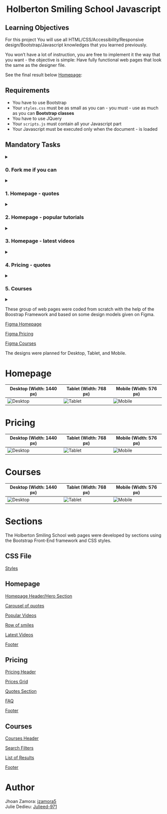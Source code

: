 # <p align="center">Holberton Smiling School Javascript</p>

## Learning Objectives

For this project You will use all HTML/CSS/Accessibility/Responsive design/Bootstrap/Javascript knowledges that you learned previously.

You won’t have a lot of instruction, you are free to implement it the way that you want - the objective is simple: Have fully functional web pages that look the same as the designer file.

See the final result below [Homepage](#homepage):

## Requirements

- You have to use Bootstrap
- Your `styles.css` must be as small as you can - you must - use as much as you can **Bootstrap classes**
- You have to use JQuery
- Your `scripts.js` must contain all your Javascript part
- Your Javascript must be executed only when the document - is loaded

## Mandatory Tasks

<details close><summary>
  
### 0. Fork me if you can

</summary>

<img src="./images/Task_0.gif">

</details>

<details close><summary>

### 1. Homepage - quotes

</summary>

<img src="./images/Task_1.gif">

</details>

<details close><summary>

### 2. Homepage - popular tutorials

</summary>

<img src="./images/Task_2.gif">

</details>

<details close><summary>

### 3. Homepage - latest videos

</summary>

<img src="./images/Task_3.gif">

</details>

<details close><summary>

### 4. Pricing - quotes

</summary>

<img src="./images/Task_4.gif">

</details>

<details close><summary>

### 5. Courses

</summary>

<img src="./images/Task_5.gif">

</details>

<details close><summary>

These group of web pages were coded from scratch with the help of the Boostrap Framework and based on some design models given on Figma.

[Figma Homepage](https://www.figma.com/file/QYQqMYbdpAHL5xTclwJKSI/Homepage)

[Figma Pricing](https://www.figma.com/file/KLAI53jdYpfFNEy0O79ymB/Pricing)

[Figma Courses](https://www.figma.com/file/ivg3abH1HLmMayBgjGg1Qf/Courses)

The designs were planned for Desktop, Tablet, and Mobile.

# Homepage

| **Desktop (Width: 1440 px)**                              | **Tablet (Width: 768 px)**                              | **Mobile (Width: 576 px)**                              |
| --------------------------------------------------------- | ------------------------------------------------------- | ------------------------------------------------------- |
| ![Desktop](https://i.ibb.co/pKGgC0J/Homepage-Desktop.png) | ![Tablet](https://i.ibb.co/6XBLwf9/Homepage-Tablet.png) | ![Mobile](https://i.ibb.co/NVBK21F/Homepage-Mobile.png) |

# Pricing

| **Desktop (Width: 1440 px)**                             | **Tablet (Width: 768 px)**                             | **Mobile (Width: 576 px)**                             |
| -------------------------------------------------------- | ------------------------------------------------------ | ------------------------------------------------------ |
| ![Desktop](https://i.ibb.co/RvSJ2YS/Pricing-Desktop.png) | ![Tablet](https://i.ibb.co/Gkvsf0Y/Pricing-Tablet.png) | ![Mobile](https://i.ibb.co/6RwmYck/Pricing-Mobile.png) |

# Courses

| **Desktop (Width: 1440 px)**                             | **Tablet (Width: 768 px)**                             | **Mobile (Width: 576 px)**                             |
| -------------------------------------------------------- | ------------------------------------------------------ | ------------------------------------------------------ |
| ![Desktop](https://i.ibb.co/y51S3HX/Courses-Desktop.png) | ![Tablet](https://i.ibb.co/28qK1g0/Courses-Tablet.png) | ![Mobile](https://i.ibb.co/f8zNgkx/Courses-Mobile.png) |

# Sections

The Holberton Smiling School web pages were developed by sections using the Bootstrap Front-End framework and CSS styles.

## CSS File

[Styles](https://github.com/jzamora5/holberton-smiling-school/blob/master/styles.css)

## Homepage

[Homepage Header/Hero Section](https://github.com/jzamora5/holberton-smiling-school/blob/master/0-homepage.html)

[Carousel of quotes](https://github.com/jzamora5/holberton-smiling-school/blob/master/1-homepage.html)

[Popular Videos](https://github.com/jzamora5/holberton-smiling-school/blob/master/2-homepage.html)

[Row of smiles](https://github.com/jzamora5/holberton-smiling-school/blob/master/3-homepage.html)

[Latest Videos](https://github.com/jzamora5/holberton-smiling-school/blob/master/4-homepage.html)

[Footer](https://github.com/jzamora5/holberton-smiling-school/blob/master/homepage.html)

## Pricing

[Pricing Header](https://github.com/jzamora5/holberton-smiling-school/blob/master/0-pricing.html)

[Prices Grid](https://github.com/jzamora5/holberton-smiling-school/blob/master/1-pricing.html)

[Quotes Section](https://github.com/jzamora5/holberton-smiling-school/blob/master/2-pricing.html)

[FAQ](https://github.com/jzamora5/holberton-smiling-school/blob/master/3-pricing.html)

[Footer](https://github.com/jzamora5/holberton-smiling-school/blob/master/pricing.html)

## Courses

[Courses Header](https://github.com/jzamora5/holberton-smiling-school/blob/master/0-courses.html)

[Search Filters](https://github.com/jzamora5/holberton-smiling-school/blob/master/1-courses.html)

[List of Results](https://github.com/jzamora5/holberton-smiling-school/blob/master/2-courses.html)

[Footer](https://github.com/jzamora5/holberton-smiling-school/blob/master/courses.html)

# Author

Jhoan Zamora: [jzamora5](https://github.com/jzamora5)  
Julie Dedieu: [Julieed-971](https://github.com/Julieed-971/)
